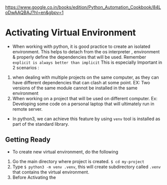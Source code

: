 https://www.google.co.in/books/edition/Python_Automation_Cookbook/84LoDwAAQBAJ?hl=en&gbpv=1

# Activating Virtual Environment

- When working with python, it is good practice to create an isolated environment. This helps to detach from the os interpreter , environment & properly define the dependencies that will be used. Remember `explicit is always better than implicit`
This is especially Important in 2 scenarios :  
1. when dealing with multiple projects on the same computer, as  they can have different dependencies that can clash at some point. EX: Two versions of the same module cannot be installed in the same environment  
2. When working on a project that will be used on different computer. Ex: Developing some code on a personal laptop that will ultimately run in remote server.

- In python3, we can achieve this feature by using `venv` tool is installed as part of the standard library. 

## Getting Ready
- To create new virtual environment, do the following  
1. Go the main directory where project is created.
`$ cd my-project`  
2. Type `$ python3 -m venv .venv`, this will create subdirectory called `.venv` that contains the virtual environment.  
3. Before Activating the 

